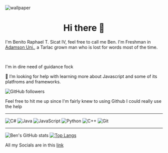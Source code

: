 


![wallpaper](https://user-images.githubusercontent.com/93244935/151262826-a92385ee-1e5a-495b-b603-99d70b9f9e13.png)
<h1 align = "center"> Hi there 👋</h1>
<p> I'm Benito Raphael T. Sicat IV, feel free to call me Ben. I'm Freshman in <a href = "adamson.edu.ph">Adamson Uni.</a>, a Tarlac grown man who is lost for words most of the time.</p>
<br>
<p>I'm in dire need of guidance fock</p>

<p> 🤔 I’m looking for help with learning more about Javascript and some of its platfroms and frameworks.</p>


  ![GitHub followers](https://img.shields.io/github/followers/Ben-Sicat?style=social)

<p> Feel free to hit me up since I'm fairly knew to using Github I could really use the help</p>

---

 ![C#](https://img.shields.io/badge/c%23-%23239120.svg?style=for-the-badge&logo=c-sharp&logoColor=white)
 ![Java](https://img.shields.io/badge/java-%23ED8B00.svg?style=for-the-badge&logo=java&logoColor=white)
 ![JavaScript](https://img.shields.io/badge/javascript-%23323330.svg?style=for-the-badge&logo=javascript&logoColor=%23F7DF1E)
 ![Python](https://img.shields.io/badge/python-3670A0?style=for-the-badge&logo=python&logoColor=ffdd54)
 ![C++](https://img.shields.io/badge/c++-%2300599C.svg?style=for-the-badge&logo=c%2B%2B&logoColor=white)
 ![Git](https://img.shields.io/badge/git-%23F05033.svg?style=for-the-badge&logo=git&logoColor=white)
 
  
---

<!-- ![Datacamp](https://img.shields.io/badge/Datacamp-05192D?style=for-the-badge&logo=datacamp&logoColor=03E860)
![Codecademy](https://img.shields.io/badge/Codecademy-FFF0E5?style=for-the-badge&logo=codecademy&logoColor=1F243A)
![FreeCodeCamp](https://img.shields.io/badge/Freecodecamp-%23123.svg?&style=for-the-badge&logo=freecodecamp&logoColor=green)
![Khan Academy](https://img.shields.io/badge/KhanAcademy-%2314BF96.svg?style=for-the-badge&logo=KhanAcademy&logoColor=white)
![Repl.it](https://img.shields.io/badge/Repl.it-%230D101E.svg?style=for-the-badge&logo=replit&logoColor=white)
![Udemy](https://img.shields.io/badge/Udemy-A435F0?style=for-the-badge&logo=Udemy&logoColor=white) -->






![Ben's GitHub stats](https://github-readme-stats.vercel.app/api?username=Ben-Sicat&show_icons=true&theme=radical)
[![Top Langs](https://github-readme-stats.vercel.app/api/top-langs/?username=Ben-Sicat&exclude_repo=github-readme-stats,anuraghazra.github.io)](https://github.com/anuraghazra/github-readme-stats)



<p> All my Socials are in this <a href = "https://allsocials.link/sirben">link</a></p>
<!--
**Ben-Sicat/Ben-Sicat** is a ✨ _special_ ✨ repository because its `README.md` (this file) appears on your GitHub profile.

Here are some ideas to get you started:

- 🔭 I’m currently working on ...
- 🌱 I’m currently learning ...
- 👯 I’m looking to collaborate on ...
- 🤔 I’m looking for help with ...
- 💬 Ask me about ...
- 📫 How to reach me: ...
- 😄 Pronouns: ...
- ⚡ Fun fact: ...
-->
